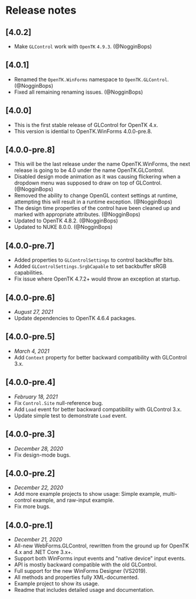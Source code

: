 # Release notes

## [4.0.2]
- Make `GLControl` work with `OpenTK` `4.9.3`. (@NogginBops)

## [4.0.1]
- Renamed the `OpenTK.WinForms` namespace to `OpenTK.GLControl`. (@NogginBops)
- Fixed all remaining renaming issues. (@NogginBops)

## [4.0.0]
- This is the first stable release of GLControl for OpenTK 4.x.
- This version is idential to OpenTK.WinForms 4.0.0-pre.8.

## [4.0.0-pre.8]
- This will be the last release under the name OpenTK.WinForms, the next release is going to be 4.0 under the name OpenTK.GLControl.
- Disabled design mode animation as it was causing flickering when a dropdown menu was supposed to draw on top of GLControl. (@NogginBops)
- Removed the ability to change OpenGL context settings at runtime, attempting this will result in a runtime exception. (@NogginBops)
- The design time properties of the control have been cleaned up and marked with appropriate attributes. (@NogginBops)
- Updated to OpenTK 4.8.2. (@NogginBops)
- Updated to NUKE 8.0.0. (@NogginBops)

## [4.0.0-pre.7]
- Added properties to `GLControlSettings` to control backbuffer bits.
- Added `GLControlSettings.SrgbCapable` to set backbuffer sRGB capabilities.
- Fix issue where OpenTK 4.7.2+ would throw an exception at startup.

## [4.0.0-pre.6]
- _August 27, 2021_
- Update dependencies to OpenTK 4.6.4 packages.

## [4.0.0-pre.5]
- _March 4, 2021_
- Add `Context` property for better backward compatibility with GLControl 3.x.

## [4.0.0-pre.4]
- _February 18, 2021_
- Fix `Control.Site` null-reference bug.
- Add `Load` event for better backward compatibility with GLControl 3.x.
- Update simple test to demonstrate `Load` event.

## [4.0.0-pre.3]
- _December 28, 2020_
- Fix design-mode bugs.

## [4.0.0-pre.2]
- _December 22, 2020_
- Add more example projects to show usage: Simple example, multi-control example, and raw-input example.
- Fix more bugs.

## [4.0.0-pre.1]
- _December 21, 2020_
- All-new WebForms.GLControl, rewritten from the ground up for OpenTK 4.x and .NET Core 3.x+.
- Support both WinForms input events and "native device" input events.
- API is mostly backward compatible with the old GLControl.
- Full support for the new WinForms Designer (VS2019).
- All methods and properties fully XML-documented.
- Example project to show its usage.
- Readme that includes detailed usage and documentation.

